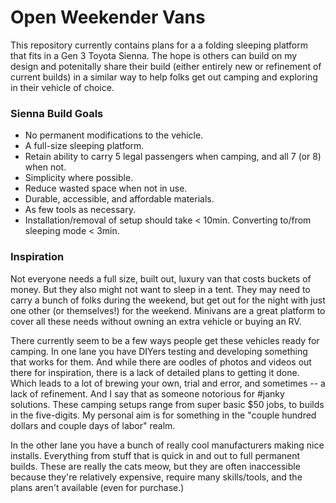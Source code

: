 # Open Weekender Vans

This repository currently contains plans for a a folding sleeping platform that fits in a Gen 3 Toyota Sienna. The hope is others can build on my design and potenitally share their build (either entirely new or refinement of current builds) in a similar way to help folks get out camping and exploring in their vehicle of choice. 

### Sienna Build Goals

- No permanent modifications to the vehicle.
- A full-size sleeping platform.
- Retain ability to carry 5 legal passengers when camping, and all 7 (or 8) when not. 
- Simplicity where possible. 
- Reduce wasted space when not in use. 
- Durable, accessible, and affordable materials. 
- As few tools as necessary. 
- Installation/removal of setup should take < 10min. Converting to/from sleeping mode < 3min. 

### Inspiration

Not everyone needs a full size, built out, luxury van that costs buckets of money. But they also might not want to sleep in a tent. They may need to carry a bunch of folks during the weekend, but get out for the night with just one other (or themselves!) for the weekend. Minivans are a great platform to cover all these needs without owning an extra vehicle or buying an RV. 

There currently seem to be a few ways people get these vehicles ready for camping. In one lane you have DIYers testing and developing something that works for them.  And while there are oodles of photos and videos out there for inspiration, there is a lack of detailed plans to getting it done. Which leads to a lot of brewing your own, trial and error, and sometimes -- a lack of refinement. And I say that as someone notorious for #janky solutions. These camping setups range from super basic $50 jobs, to builds in the five-digits. My personal aim is for something in the "couple hundred dollars and couple days of labor" realm.

In the other lane you have a bunch of really cool manufacturers making nice installs. Everything from stuff that is quick in and out to full permanent builds. These are really the cats meow, but they are often inaccessible because they're relatively expensive, require many skills/tools, and the plans aren't available (even for purchase.) 





